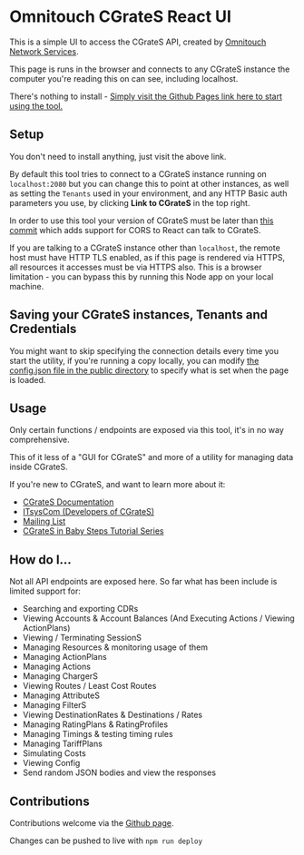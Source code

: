 # Omnitouch CGrateS React UI

This is a simple UI to access the CGrateS API, created by [Omnitouch Network Services](https://omnitouchns.com).

This page is runs in the browser and connects to any CGrateS instance the computer you're reading this on can see, including localhost.

There's nothing to install - [Simply visit the Github Pages link here to start using the tool.](https://omnitouch.github.io/CGrateS_UI/)

## Setup

You don't need to install anything, just visit the above link.

By default this tool tries to connect to a CGrateS instance running on `localhost:2080` but you can change this to point at other instances, as well as setting the `Tenants` used in your environment, and any HTTP Basic auth parameters you use, by clicking __Link to CGrateS__ in the top right.

In order to use this tool your version of CGrateS must be later than [this commit](https://github.com/cgrates/cgrates/pull/4430/commits/1b6942397ee7e7211d0d597dba65b2e9721782f1) which adds support for CORS to React can talk to CGrateS.

If you are talking to a CGrateS instance other than `localhost`, the remote host must have HTTP TLS enabled, as if this page is rendered via HTTPS, all resources it accesses must be via HTTPS also. This is a browser limitation - you can bypass this by running this Node app on your local machine.

## Saving your CGrateS instances, Tenants and Credentials
You might want to skip specifying the connection details every time you start the utility, if you're running a copy locally, you can modify [the config.json file in the public directory](https://github.com/Omnitouch/CGrateS_UI/blob/main/public/config.json) to specify what is set when the page is loaded.


## Usage

Only certain functions / endpoints are exposed via this tool, it's in no way comprehensive.

This of it less of a "GUI for CGrateS" and more of a utility for managing data inside CGrateS.

If you're new to CGrateS, and want to learn more about it:

 * [CGrateS Documentation](https://cgrates.readthedocs.io/en/latest/)
 * [ITsysCom (Developers of CGrateS)](support@itsyscom.com)
 * [Mailing List](https://groups.google.com/g/cgrates)
 * [CGrateS in Baby Steps Tutorial Series](https://nickvsnetworking.com/category/voip/cgrates/)

## How do I...
Not all API endpoints are exposed here.
So far what has been include is limited support for:
 * Searching and exporting CDRs
 * Viewing Accounts & Account Balances (And Executing Actions / Viewing ActionPlans)
 * Viewing / Terminating SessionS
 * Managing Resources & monitoring usage of them
 * Managing ActionPlans
 * Managing Actions
 * Managing ChargerS
 * Viewing Routes / Least Cost Routes
 * Managing AttributeS
 * Managing FilterS
 * Viewing DestinationRates & Destinations / Rates
 * Managing RatingPlans & RatingProfiles
 * Managing Timings & testing timing rules
 * Managing TariffPlans
 * Simulating Costs
 * Viewing Config
 * Send random JSON bodies and view the responses


## Contributions
Contributions welcome via the [Github page](https://github.com/Omnitouch/CGrateS_UI).

Changes can be pushed to live with `npm run deploy`
